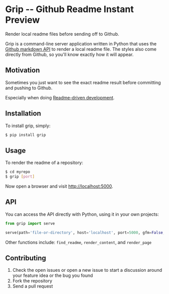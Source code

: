 Grip -- Github Readme Instant Preview
=====================================

Render local readme files before sending off to Github.

Grip is a command-line server application written in Python that uses the
[Github markdown API][markdown] to render a local readme file. The styles also
come directly from Github, so you'll know exactly how it will appear.


Motivation
----------

Sometimes you just want to see the exact readme
result before committing and pushing to Github.

Especially when doing [Readme-driven development][rdd].


Installation
------------

To install grip, simply:

```bash
$ pip install grip
```


Usage
-----

To render the readme of a repository:

```bash
$ cd myrepo
$ grip [port]
```

Now open a browser and visit [http://localhost:5000](http://localhost:5000/).


API
---

You can access the API directly with Python, using it in your own projects:

```python
from grip import serve

serve(path='file-or-directory', host='localhost', port=5000, gfm=False, context=None)
```

Other functions include: `find_readme`, `render_content`, and `render_page`


Contributing
------------

1. Check the open issues or open a new issue to start a discussion around
   your feature idea or the bug you found
2. Fork the repository
3. Send a pull request


[markdown]: http://developer.github.com/v3/markdown
[rdd]: http://tom.preston-werner.com/2010/08/23/readme-driven-development.html
